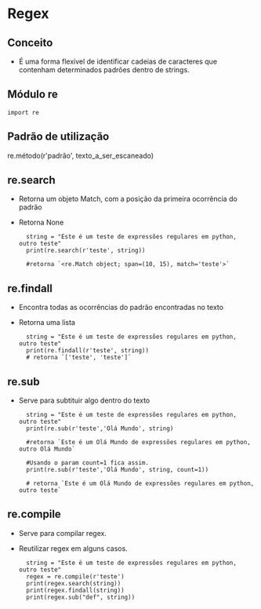 # Regex

## Conceito

- É uma forma flexível de identificar cadeias de caracteres que contenham determinados padrões dentro de strings.

## Módulo re

`import re`

## Padrão de utilização

re.método(r'padrão', texto_a_ser_escaneado)

## re.search

- Retorna um objeto Match, com a posição da primeira ocorrência do padrão
- Retorna None

        string = "Este é um teste de expressões regulares em python, outro teste"
        print(re.search(r'teste', string))

        #retorna `<re.Match object; span=(10, 15), match='teste'>`

## re.findall

- Encontra todas as ocorrências do padrão encontradas no texto
- Retorna uma lista

        string = "Este é um teste de expressões regulares em python, outro teste"
        print(re.findall(r'teste', string))
        # retorna `['teste', 'teste']`

## re.sub

- Serve para subtituir algo dentro do texto

        string = "Este é um teste de expressões regulares em python, outro teste"
        print(re.sub(r'teste','Olá Mundo', string)

        #retorna `Este é um Olá Mundo de expressões regulares em python, outro Olá Mundo`

        #Usando o param count=1 fica assim.
        print(re.sub(r'teste','Olá Mundo', string, count=1))

        # retorna `Este é um Olá Mundo de expressões regulares em python, outro teste`

## re.compile

- Serve para compilar regex.
- Reutilizar regex em alguns casos.

        string = "Este é um teste de expressões regulares em python, outro teste"
        regex = re.compile(r'teste')
        print(regex.search(string))
        print(regex.findall(string))
        print(regex.sub("def", string))
